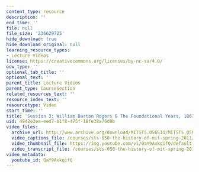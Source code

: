 ```yaml
---
content_type: resource
description: ''
end_time: ''
file: null
file_size: '236629725'
hide_download: true
hide_download_original: null
learning_resource_types:
- Lecture Videos
license: https://creativecommons.org/licenses/by-nc-sa/4.0/
ocw_type: ''
optional_tab_title: ''
optional_text: ''
parent_title: Lecture Videos
parent_type: CourseSection
related_resources_text: ''
resource_index_text: ''
resourcetype: Video
start_time: ''
title: 'Session 3: William Barton Rogers & The Foundational Years, 1861-1896'
uid: 4942e3ea-eed7-b1f8-475f-18fe38a76d0b
video_files:
  archive_url: http://www.archive.org/download/MITSTS.050S11/MITSTS_050S11lec03_300k.mp4
  video_captions_file: /courses/sts-050-the-history-of-mit-spring-2011/d711512daa4b5f7493ddaca435039e23_QaY9AxkqifQ.vtt
  video_thumbnail_file: https://img.youtube.com/vi/QaY9AxkqifQ/default.jpg
  video_transcript_file: /courses/sts-050-the-history-of-mit-spring-2011/d9197f2e471ffe925f040c9ba3004dba_QaY9AxkqifQ.pdf
video_metadata:
  youtube_id: QaY9AxkqifQ
---
```

